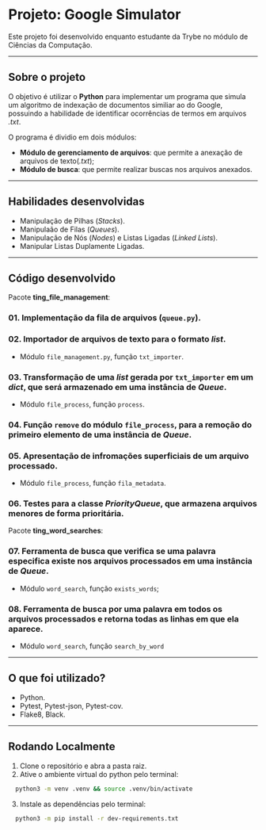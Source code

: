 # Projeto: Google Simulator
Este projeto foi desenvolvido enquanto estudante da Trybe no módulo de Ciências da Computação.

---
## Sobre o projeto
O objetivo é utilizar o **Python** para implementar um programa que simula um algoritmo de indexação de documentos similiar ao do Google, possuindo a habilidade de identificar ocorrências de termos em arquivos _.txt_.

O programa é dividio em dois módulos:
  - **Módulo de gerenciamento de arquivos**: que permite a anexação de arquivos de texto(_.txt_);
  - **Módulo de busca**: que permite realizar buscas nos arquivos anexados.

---
## Habilidades desenvolvidas
- Manipulação de Pilhas (*Stacks*).
- Manipulaão de Filas (*Queues*).
- Manipulação de Nós (*Nodes*) e Listas Ligadas (*Linked Lists*).
- Manipular Listas Duplamente Ligadas.

---
## Código desenvolvido
Pacote **ting_file_management**:
### 01. Implementação da fila de arquivos (`queue.py`).

### 02. Importador de arquivos de texto para o formato *list*.
  - Módulo `file_management.py`, função `txt_importer`.

### 03. Transformação de uma *list* gerada por `txt_importer` em um *dict*, que será armazenado em uma instância de *Queue*.
  - Módulo `file_process`, função `process`.

### 04. Função `remove` do módulo `file_process`, para a remoção do primeiro elemento de uma instância de *Queue*.

### 05. Apresentação de infromações superficiais de um arquivo processado.
 - Módulo `file_process`, função `fila_metadata`.

### 06. Testes para a classe *PriorityQueue*, que armazena arquivos menores de forma prioritária.

Pacote **ting_word_searches**:
### 07. Ferramenta de busca que verifica se uma palavra especifica **existe** nos arquivos processados em uma instância de *Queue*.
  - Módulo `word_search`, função `exists_words`;

### 08. Ferramenta de busca por uma palavra em todos os arquivos processados e retorna todas as linhas em que ela aparece.
  - Módulo `word_search`, função `search_by_word`

---
## O que foi utilizado?
  - Python.
  - Pytest, Pytest-json, Pytest-cov.
  - Flake8, Black.

---
## Rodando Localmente
1. Clone o repositório e abra a pasta raiz.
2. Ative o ambiente virtual do python pelo terminal:
  ```bash
    python3 -m venv .venv && source .venv/bin/activate
  ```
3. Instale as dependências pelo terminal:
  ```bash
    python3 -m pip install -r dev-requirements.txt
  ```